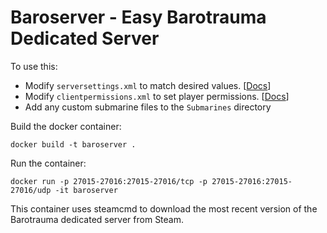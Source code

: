 # Baroserver - Easy Barotrauma Dedicated Server

To use this:
* Modify `serversettings.xml` to match desired values. [[Docs](https://barotrauma.gamepedia.com/Serversettings.xml)]
* Modify `clientpermissions.xml` to set player permissions. [[Docs](https://barotrauma.gamepedia.com/Clientpermissions.xml)]
* Add any custom submarine files to the `Submarines` directory

Build the docker container:
```
docker build -t baroserver .
```

Run the container:
```
docker run -p 27015-27016:27015-27016/tcp -p 27015-27016:27015-27016/udp -it baroserver
```

This container uses steamcmd to download the most recent version of the Barotrauma dedicated server from Steam.

